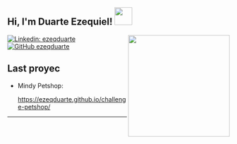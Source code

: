 <h2> Hi, I'm Duarte Ezequiel! <img src="https://cdn-icons-png.flaticon.com/128/8081/8081829.png" width="40"></h2>
<img align='right' src="https://cdn-icons-png.flaticon.com/512/2317/2317963.png" width="230">



[![Linkedin: ezeqduarte](https://img.shields.io/badge/-ezeqduarte-blue?style=flat-square&logo=Linkedin&logoColor=white&link=https://www.linkedin.com/in/thaianebraga/)](https://www.linkedin.com/in/ezequiel-martin-duarte-716b65230/)
[![GitHub ezeqduarte](https://img.shields.io/github/followers/ezeqduarte?label=follow&style=social)](https://github.com/ezeqduarte)


###   

<h2>Last proyec</h2>

- Mindy Petshop: <a href="https://ezeqduarte.github.io/challenge-petshop/"><p>https://ezeqduarte.github.io/challenge-petshop/</p></a>

---
